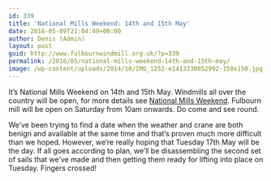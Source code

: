 ```yaml
---
id: 339
title: 'National Mills Weekend: 14th and 15th May'
date: 2016-05-09T21:04:49+00:00
author: Denis (Admin)
layout: post
guid: http://www.fulbournwindmill.org.uk/?p=339
permalink: /2016/05/national-mills-weekend-14th-and-15th-may/
image: /wp-content/uploads/2014/10/IMG_1252-e1413230052992-150x150.jpg
---
```

It&#8217;s National Mills Weekend on 14th and 15th May. Windmills all over the country will be open, for more details see [National Mills Weekend](http://www.nationalmillsweekend.co.uk/). Fulbourn mill will be open on Saturday from 10am onwards. Do come and see round.  <!--break-->

We&#8217;ve been trying to find a date when the weather and crane are both benign and available at the same time and that&#8217;s proven much more difficult than we hoped. However, we&#8217;re really hoping that Tuesday 17th May will be the day. If all goes according to plan, we&#8217;ll be disassembling the second set of sails that we&#8217;ve made and then getting them ready for lifting into place on Tuesday. Fingers crossed!
